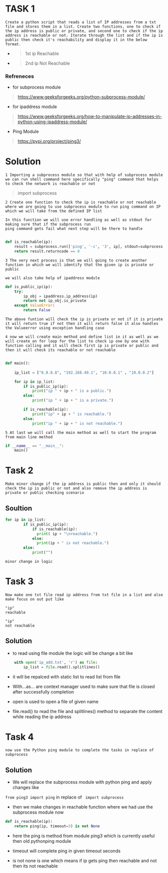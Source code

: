 # TASK 1

```
Create a python script that reads a list of IP addresses from a txt file and stores them in a list. Create two functions, one to check if the ip address is public or private, and second one to check if the ip address is reachable or not. Iterate through the list and if the ip is public then check it's reachability and display it in the below format. 

````
 
* > 1st ip Reachable
 
* > 2nd ip Not Reachable

### Refreneces
+ for subprocess module

> https://www.geeksforgeeks.org/python-subprocess-module/ 

+ for ipaddress module

> https://www.geeksforgeeks.org/how-to-manipulate-ip-addresses-in-python-using-ipaddress-module/

+ Ping Module

> https://pypi.org/project/ping3/

# Solution
```
1 Importing a subprocess module so that with help of subprocess module we can run shell command here specifically "ping" command that helps to check the network is reachable or not
 ```


> import subprocess 


```
2 Create one function to check the ip is reachable or not reachable where we are going to use subprocess module to run ping command on IP which we will take from the defined IP list 

In this function we will use error handling as well as stdout for making sure that if the subprocess run
ping command gets fail what next step will be there to handle 
```

```python

def is_reachable(ip):
    result = subprocess.run(['ping', '-c', '3', ip], stdout=subprocess.DEVNULL, stderr=subprocess.DEVNULL)
    return result.returncode == 0
```


``` 
3 The very next process is that we will going to create another function in which we will identify that the given ip is private or public 

we will also take help of ipaddress module 
```

```python
def is_public_ip(ip):
    try:
        ip_obj = ipaddress.ip_address(ip)
        return not ip_obj.is_private
    except ValueError:
        return False
```

```
The above funtion will check the ip is private or not if it is private it will return true if not then it will return false it also handles the Valueerror using exception handling case
```

``` 
4 now we will create main method and define list in it as well as we will create on for loop for the list to check ip one by one with function calling and it will check first ip is private or public and then it will check its reachable or not reachable
```

```python

def main():
    
    ip_list = ["8.8.8.8", "192.168.49.1", "10.0.0.1" , "10.0.0.2"]

    for ip in ip_list:
        if is_public_ip(ip):
            print("ip " + ip + " is a public.")
        else:
            print("ip " + ip + " is a private.")

        if is_reachable(ip):
            print("ip" + ip + " is reachable.")
        else:
            print("ip " + ip + " is not reachable.")
```

``` 
5 At last we will call the main method as well to start the program from main line method
```

```python
if __name__ == "__main__":
    main()
```

# Task 2

``` 
Make minor change if the ip address is public then and only it should check the ip is public or not and also remove the ip address is private or public checking scenario 

```

## Soultion

```python
for ip in ip_list:
        if is_public_ip(ip):
            if is_reachable(ip):
              print( ip + "\nreachable.")
            else:
              print(ip + " is not reachable.")
        else:
            print("")
```

``` 
minor change in logic 
```


# Task 3 

```
Now make one txt file read ip address from txt file in a list and also make focus on out put like

"ip"
reachable 

"ip"
not reachable

```

## Solution

+ to read using file module the logic will be change a bit like 

```python
    with open('ip_add.txt', 'r') as file:
        ip_list = file.read().splitlines()
```

+ it will be repalced with static list to read list from file 

+ With...as... are context manager used to make sure that file is closed after successfully completion

+ open is used to open a file of given name

+ file.read() to read the file and splitlines() method to separate the content while reading the ip address


# Task 4
```
now use the Python ping module to complete the tasks in replace of subprocess 
```

## Solution

+ We will replace the subprocess module with python ping and apply changes like 


``` from ping3 import ping ``` in replace of ``` import subprocess```

+ then we make changes in reachable function where we had use the subprocess module now 

```python
def is_reachable(ip):
    return ping(ip, timeout=3) is not None
```
+ here the ping is method from module ping3 which is currently useful then old pythonping module 

+ timeout will complete ping in given timeout seconds 

+ is not none is one which means if ip gets ping then reachable and not then its not reachable
